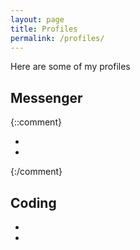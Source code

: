 ```yaml
---
layout: page
title: Profiles
permalink: /profiles/
---
```


Here are some of my profiles

## Messenger 

{::comment}
<div class="profiles">
    <ul>
      <li>
        <a href="#" class="discord">
          <i class="fa-brands fa-discord"></i>
        </a>
      </li>
      <li>
        <a href="#" class="firefox">
          <i class="fab fa-firefox"></i>
        </a>
        </li>
    </ul>
</div>
{:/comment}

## Coding 

<div class="profiles">
    <ul>
      <li>
        <a href="https://github.com/DaHaCoder" class="github">
          <i class="fa-brands fa-github"></i>
        </a>
      </li>
      <li>
        <a href="https://gitlab.com/DaHaCoder" class="gitlab">
          <i class="fa-brands fa-gitlab"></i>
        </a> 
      </li>
    </ul>
</div>
